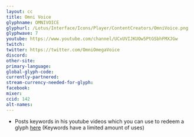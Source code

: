 ```yaml
---
layout: cc
title: Omni Voice
glyphname: OMNIVOICE
glyphurl: /Lotus/Interface/Icons/Player/ContentCreators/OmniVoice.png
glyphwave: 7
youtube: https://www.youtube.com/channel/UCxUVIJKUOw5PtGSbhFMXJGw
twitch:
twitter: https://twitter.com/OmniOmegaVoice
discord:
other-site:
primary-language:
global-glyph-code:
currently-partnered:
stream-currency-needed-for-glyph:
facebook:
mixer:
ccid: 142
alt-names:
---
```

* Posts keywords in his youtube videos which you can use to redeem a glyph [here](http://xenogelion.com/Hidden/Glyph_Codes.php) (Keywords have a limited amount of uses)
